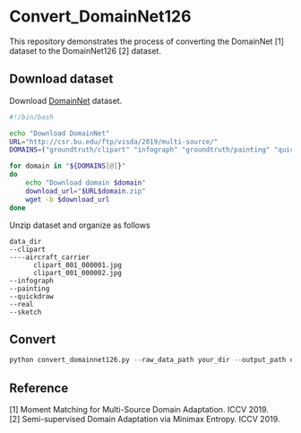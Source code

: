 # Convert_DomainNet126
This repository demonstrates the process of converting the DomainNet [1] dataset to the DomainNet126 [2] dataset.

## Download dataset
Download [DomainNet](https://ai.bu.edu/M3SDA/) dataset.
```bash
#!/bin/bash

echo "Download DomainNet"
URL="http://csr.bu.edu/ftp/visda/2019/multi-source/"
DOMAINS=("groundtruth/clipart" "infograph" "groundtruth/painting" "quickdraw" "real" "sketch")

for domain in "${DOMAINS[@]}"
do
    echo "Download domain $domain"
    download_url="$URL$domain.zip"
    wget -b $download_url
done
```
Unzip dataset and organize as follows
```
data_dir
--clipart
----aircraft_carrier
      clipart_001_000001.jpg
      clipart_001_000002.jpg
--infograph
--painting
--quickdraw
--real
--sketch
```

## Convert
```python
python convert_domainnet126.py --raw_data_path your_dir --output_path output_dir
```

## Reference
[1] Moment Matching for Multi-Source Domain Adaptation. ICCV 2019.  
[2] Semi-supervised Domain Adaptation via Minimax Entropy. ICCV 2019.

